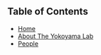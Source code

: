 ## Table of Contents
- [Home](index.md)
- [About The Yokoyama Lab](I_About_The_Yokoyama_Lab.md)
- [People](II_People.md)
